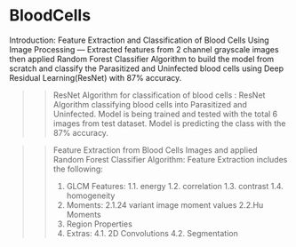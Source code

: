 # BloodCells
Introduction:
Feature Extraction and Classification of Blood Cells Using Image Processing — Extracted features from 2 channel grayscale images then applied Random Forest Classifier Algorithm to build the model from scratch and classify the Parasitized and Uninfected blood cells using Deep Residual Learning(ResNet) with 87% accuracy.

>>ResNet Algorithm for classification of blood cells :
ResNet Algorithm classifying blood cells into Parasitized and Uninfected. Model is being trained and tested with the total 6  images from test dataset. Model is predicting the class with the 87% accuracy.


>>Feature Extraction from Blood Cells Images and applied Random Forest Classifier Algorithm:
Feature Extraction includes the following:
>>1.	GLCM Features:
1.1. energy
1.2. correlation
1.3. contrast
1.4. homogeneity
>>2.	Moments:
2.1.24 variant image moment values
2.2.Hu Moments
>>3.	Region Properties
>>4.	Extras:
4.1.	2D Convolutions
4.2.	Segmentation

